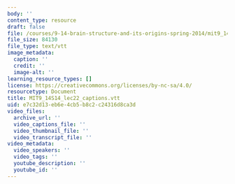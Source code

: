 ```yaml
---
body: ''
content_type: resource
draft: false
file: /courses/9-14-brain-structure-and-its-origins-spring-2014/mit9_14s14_lec22_captions.vtt
file_size: 84130
file_type: text/vtt
image_metadata:
  caption: ''
  credit: ''
  image-alt: ''
learning_resource_types: []
license: https://creativecommons.org/licenses/by-nc-sa/4.0/
resourcetype: Document
title: MIT9_14S14_lec22_captions.vtt
uid: e7c32d13-eb6e-4cb5-b8c2-c24316d8ca3d
video_files:
  archive_url: ''
  video_captions_file: ''
  video_thumbnail_file: ''
  video_transcript_file: ''
video_metadata:
  video_speakers: ''
  video_tags: ''
  youtube_description: ''
  youtube_id: ''
---
```

